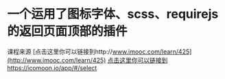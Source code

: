 一个运用了图标字体、scss、requirejs的返回页面顶部的插件
=====
课程来源
[点击这里你可以链接到http://www.imooc.com/learn/425](http://www.imooc.com/learn/425)
[点击这里你可以链接到https://icomoon.io/app/#/select](图标字体下载)

